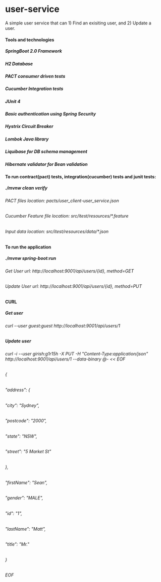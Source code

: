 # user-service

A simple user service that can 1) Find an exisiting user, and 2) Update a user.

<h4>Tools and technologies</h4>
<h5>SpringBoot 2.0 Framework</h5>
<h5>H2 Database</h5>
<h5>PACT consumer driven tests</h5>
<h5>Cucumber Integration tests</h5>
<h5>JUnit 4</h5>
<h5>Basic authentication using Spring Security</h5>
<h5>Hystrix Circuit Breaker</h5>
<h5>Lombok Java library</h5>
<h5>Liquibase for DB schema management</h5>
<h5>Hibernate validator for Bean validation</h5>

<h4>To run contract(pact) tests, integration(cucumber) tests and junit tests:</h4>
<h5>./mvnw clean verify</h5>
<h6>PACT files location: pacts/user_client-user_service.json</h6>
<h6>Cucumber Feature file location: src/itest/resources/*.feature</h6>
<h6>Input data location: src/itest/resources/data/*.json</h6>

<h4>To run the application</h4>
<h5>./mvnw spring-boot:run<h5>
<h6>Get User url: http://localhost:9001/api/users/{id}, method=GET<h6>
Update User url: http://localhost:9001/api/users/{id}, method=PUT
  
<h4>CURL<h4>
<h5>Get user<h5>  
<h6>curl --user guest:guest  http://localhost:9001/api/users/1</h6>

<h5>Update user<h5>  
<h6>curl -i --user girish:g1r15h -X PUT -H "Content-Type:application/json"  http://localhost:9001/api/users/1 --data-binary @- << EOF</h6>
 <h6> {
  <h6> "address": {
   <h6>  "city": "Sydney",
   <h6>  "postcode": "2000",
   <h6>  "state": "NSW",
   <h6>  "street": "5 Market St"
  <h6> },
  <h6> "firstName": "Sean",
  <h6> "gender": "MALE",
   <h6>"id": "1",
   <h6>"lastName": "Matt",
  <h6> "title": "Mr."
 <h6>}
 <h6>EOF </h6>

